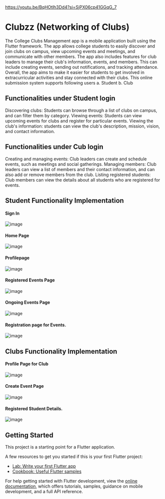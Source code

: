 https://youtu.be/BqHOtlh3Dd4?si=SjPX06cp41GGqG_7


# Clubzz (Networking of Clubs)
The College Clubs Management app is a mobile application built using the Flutter framework. The app allows college students to easily discover and join clubs on campus, view upcoming events and meetings, and communicate with other members. The app also includes features for club leaders to manage their club's information, events, and members. This can include creating events, sending out notifications, and tracking attendance. Overall, the app aims to make it easier for students to get involved in extracurricular activities and stay connected with their clubs.
This online submission system supports following users
a. Student
b. Club 

## Functionalities under Student login
Discovering clubs: Students can browse through a list of clubs on campus, and can filter them by category.
Viewing events: Students can view upcoming events for clubs and register for particular events.
Viewing the club's information: students can view the club's description, mission, vision, and contact information.

## Functionalities under Cub login
Creating and managing events: Club leaders can create and schedule events, such as meetings and social gatherings.
Managing members: Club leaders can view a list of members and their contact information, and can also add or remove members from the club.
Listing registered students: Club members can view the details about all students who are registered for events.

## Student Functionality Implementation
#### Sign In
![image](https://github.com/Nagaraj-Sunagar/Clubzz/assets/93957959/1c3ab561-15e6-451a-8078-9673aa57b97d) 
#### Home Page
![image](https://github.com/Nagaraj-Sunagar/Clubzz/assets/93957959/fcd3377f-9906-4647-8471-fa8c030b9c24) 
#### Profilepage
![image](https://github.com/Nagaraj-Sunagar/Clubzz/assets/93957959/d45b563a-d42c-4622-a815-311176aa652f) 
#### Registered Events Page
![image](https://github.com/Nagaraj-Sunagar/Clubzz/assets/93957959/eecc45ed-1f53-4a74-be0e-612486e59cf9) 
#### Ongoing Events Page
![image](https://github.com/Nagaraj-Sunagar/Clubzz/assets/93957959/431034bb-8d5e-450b-ab2c-3195ae37d1d3) 
#### Registration page for Events.
![image](https://github.com/Nagaraj-Sunagar/Clubzz/assets/93957959/2c24c2e2-77e0-4ce2-aeb7-b6b60b57126f) 


## Clubs Functionality Implementation
#### Profile Page for Club
![image](https://github.com/Nagaraj-Sunagar/Clubzz/assets/93957959/5b5856ad-ff04-410f-a8a8-b40d5259001f) 
#### Create Event Page
![image](https://github.com/Nagaraj-Sunagar/Clubzz/assets/93957959/4743a79e-8722-4c3d-8df2-c84dfc087884) 
#### Registered Student Details.
![image](https://github.com/Nagaraj-Sunagar/Clubzz/assets/93957959/66305630-f3c2-4343-bcbf-991d7f56ab7a) 


## Getting Started

This project is a starting point for a Flutter application.

A few resources to get you started if this is your first Flutter project:

- [Lab: Write your first Flutter app](https://docs.flutter.dev/get-started/codelab)
- [Cookbook: Useful Flutter samples](https://docs.flutter.dev/cookbook)

For help getting started with Flutter development, view the
[online documentation](https://docs.flutter.dev/), which offers tutorials,
samples, guidance on mobile development, and a full API reference.

